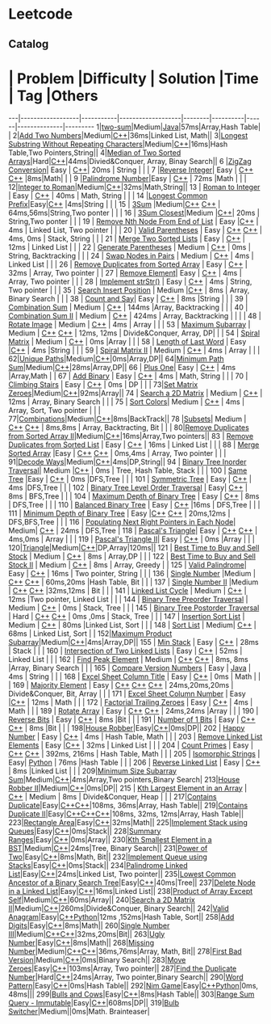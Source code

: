 Leetcode
==========

Catalog
--------
 #  | Problem          |Difficulty | Solution         |Time    | Tag          |Others
 ---|------------------|-----------|-------------------|--------|----------|------|--------------|---------
 1|[two-sum](https://leetcode.com/problems/two-sum/)|Medium|[Java](https://github.com/joshuawong/leetcode/blob/master/leetcode1.cpp)|57ms|Array,Hash Table|              |
 2|[Add Two Numbers](https://leetcode.com/problems/add-two-numbers/)|Medium|[C++](https://github.com/joshuawong/leetcode/blob/master/leetcode2.cpp)|36ms|Linked List, Math||
 3|[Longest Substring Without Repeating Characters](https://leetcode.com/problems/longest-substring-without-repeating-characters/)|Medium|[C++](https://github.com/joshuawong/leetcode/blob/master/leetcode3.cpp)|16ms|Hash Table,Two Pointers,String||
 4|[Median of Two Sorted Arrays](https://leetcode.com/problems/median-of-two-sorted-arrays/)|Hard|[C++](https://github.com/joshuawong/leetcode/blob/master/leetcode4.cpp)|44ms|Divied&Conquer, Array, Binay Search||
 6  |[ZigZag Conversion](https://leetcode.com/problems/zigzag-conversion/)| Easy | [C++](https://github.com/joshuawong/leetcode/blob/master/leetcode6.cpp)| 20ms       |  String        |      |              |
 7  |[Reverse Integer](https://leetcode.com/problems/reverse-integer/)| Easy | [C++](https://github.com/joshuawong/leetcode/blob/master/leetcode7.cpp) [C++](https://github.com/joshuawong/leetcode/blob/master/leetcode7v2.cpp) |8ms|Math|      |              |
 9  |[Palindrome Number](https://leetcode.com/problems/palindrome-number/)|Easy           | [C++](https://github.com/joshuawong/leetcode/blob/master/leetcode9.cpp)                  | 72ms       |Math          |      |              |
 12|[Integer to Roman](https://leetcode.com/problems/integer-to-roman/)|Medium|[C++](https://github.com/joshuawong/leetcode/blob/master/leetcode12.cpp)|32ms|Math,String||
13  | [Roman to Integer](https://leetcode.com/problems/roman-to-integer/)                 | Easy          |  [C++](https://github.com/joshuawong/leetcode/blob/master/leetcode13.cpp)                 | 40ms | Math, String         |      |              |
14  |[Longest Common Prefix](https://leetcode.com/problems/longest-common-prefix/)|Easy|[C++](https://github.com/joshuawong/leetcode/blob/master/leetcode14.cpp)                   |4ms|String          |      |              |
15  | [3Sum](https://leetcode.com/problems/3sum/)                 |Medium|[C++](https://github.com/joshuawong/leetcode/blob/master/leetcode15.cpp) [C++](https://github.com/joshuawong/leetcode/blob/master/leetcode15v2.cpp) | 64ms,56ms|String,Two ponter          |      |              |
16  | [3Sum Closest](https://leetcode.com/problems/3sum-closest/)|Medium |[C++](https://github.com/joshuawong/leetcode/blob/master/leetcode16.cpp)| 20ms       |   String,Two ponter          |      |              |
19  | [Remove Nth Node From End of List](https://leetcode.com/problems/remove-nth-node-from-end-of-list/) |   Easy        |[C++](https://github.com/joshuawong/leetcode/blob/master/leetcode19.cpp)                   |  4ms      |   Linked List, Two pointer       |      |              |
20  |  [Valid Parentheses](https://leetcode.com/problems/valid-parentheses/) |   Easy        | [C++](https://github.com/joshuawong/leetcode/blob/master/leetcode20.cpp) [C++](https://github.com/joshuawong/leetcode/blob/master/leetcode20v2.cpp)                  |  4ms, 0ms      |   Stack, String       |      |              |
21  |  [Merge Two Sorted Lists](https://leetcode.com/problems/merge-two-sorted-lists/) | Easy          |  [C++](https://github.com/joshuawong/leetcode/blob/master/leetcode21.cpp)                 |   12ms     |  Linked List        |      |              |
22  |  [Generate Parentheses](https://leetcode.com/problems/generate-parentheses/)  | Medium  | [C++](https://github.com/joshuawong/leetcode/blob/master/leetcode22.cpp)    |  0ms      |   String, Backtracking       |      |              |
24  | [Swap Nodes in Pairs](https://leetcode.com/problems/swap-nodes-in-pairs/)     | Medium          |   [C++](https://github.com/joshuawong/leetcode/blob/master/leetcode24.cpp)                |    4ms    |    Linked List        |      |              |
26  | [Remove Duplicates from Sorted Array](https://leetcode.com/problems/remove-duplicates-from-sorted-array/)           | Easy                  | [C++](https://github.com/joshuawong/leetcode/blob/master/leetcode26.cpp)       |     32ms     |  Array, Two pointer    |              |
27  |   [Remove Element](https://leetcode.com/problems/remove-element/)| Easy          |  [C++](https://github.com/joshuawong/leetcode/blob/master/leetcode27.cpp)                 |  4ms      | Array, Two pointer         |      |              |
28  |     [Implement strStr()](https://leetcode.com/problems/implement-strstr/)             |  Easy         | [C++](https://github.com/joshuawong/leetcode/blob/master/leetcode28.cpp)                  |   4ms     |    String, Two pointer      |      |              |
35  | [Search Insert Position](https://leetcode.com/problems/search-insert-position/) | Medium |[C++](https://github.com/joshuawong/leetcode/blob/master/leetcode35.cpp)        |   8ms     |  Array, Binary Search  |      |              |
38  | [Count and Say](https://leetcode.com/problems/count-and-say/)|  Easy     |  [C++](https://github.com/joshuawong/leetcode/blob/master/leetcode38.cpp)      |   8ms     |String          |      |              |
39  | [Combination Sum]()  |      Medium     |  [C++](https://github.com/joshuawong/leetcode/blob/master/leetcode39.cpp)                 |    144ms    |Array, Backtracking          |      |              |
40  |  [Combination Sum II]()      |    Medium       | [C++](https://github.com/joshuawong/leetcode/blob/master/leetcode40.cpp)          |      424ms             |  Array, Backtracking         |          |      |              |
48  |    [Rotate Image](https://leetcode.com/problems/rotate-image/)              |   Medium        |  [C++](https://github.com/joshuawong/leetcode/blob/master/leetcode48.cpp)          |   4ms     |   Array       |      |              |
53  |  [Maximum Subarray](https://leetcode.com/problems/maximum-subarray/)  | Medium          | [C++](https://github.com/joshuawong/leetcode/blob/master/leetcode53.cpp) [C++](https://github.com/joshuawong/leetcode/blob/master/leetcode53v2.cpp)    | 12ms, 12ms      | Divide&Conquer, Array, DP|      |              |
54  |  [Spiral Matrix](https://leetcode.com/problems/spiral-matrix/)  |   Medium        | [C++](https://github.com/joshuawong/leetcode/blob/master/leetcode54.cpp)                  |    0ms    |Array          |      |              |
58  |   [Length of Last Word](https://leetcode.com/problems/length-of-last-word/)               |   Easy        |[C++](https://github.com/joshuawong/leetcode/blob/master/leetcode58.cpp)    |    4ms    |String          |      |              |
59  | [Spiral Matrix II](https://leetcode.com/problems/spiral-matrix-ii/)                 |  Medium         |   [C++](https://github.com/joshuawong/leetcode/blob/master/leetcode59.cpp)                |   4ms     |     Array     |      |              |
62|[Unique Paths](https://leetcode.com/problems/unique-paths/)|Medium|[C++](https://github.com/joshuawong/leetcode/blob/master/leetcode62.cpp)|0ms|Array,DP||
64|[Minimum Path Sum](https://leetcode.com/problems/minimum-path-sum/)|Medium|[C++](https://github.com/joshuawong/leetcode/blob/master/leetcode64.cpp)|28ms|Array,DP||
66  |   [Plus One](https://leetcode.com/problems/plus-one/)|  Easy   | [C++](https://github.com/joshuawong/leetcode/blob/master/leetcode66.cpp)       |  4ms        |Array,Math      |              |
67  |  [Add Binary](https://leetcode.com/problems/add-binary/)                |   Easy        |    [C++](https://github.com/joshuawong/leetcode/blob/master/leetcode67.cpp)               | 4ms       | Math, String         |      |              |
70  | [Climbing Stairs](https://leetcode.com/problems/climbing-stairs/) | Easy          |   [C++](https://github.com/joshuawong/leetcode/blob/master/leetcode70.cpp)                | 0ms       |  DP        |      |              |
73|[Set Matrix Zeroes](https://leetcode.com/problems/set-matrix-zeroes/)|Medium|[C++](https://github.com/joshuawong/leetcode/blob/master/leetcode73.cpp)|92ms|Array||
74  | [Search a 2D Matrix](https://leetcode.com/problems/search-a-2d-matrix/) | Medium          | [C++](https://github.com/joshuawong/leetcode/blob/master/leetcode75.cpp)  |  12ms      |  Array, Binary Search        |      |              |
75  | [Sort Colors](https://leetcode.com/problems/sort-colors/)|   Medium        |  [C++](https://github.com/joshuawong/leetcode/blob/master/leetcode75.cpp)                 |  4ms      | Array, Sort, Two pointer         |      |              |
77|[Combinations](https://leetcode.com/problems/combinations/)|Medium|[C++](https://github.com/joshuawong/leetcode/blob/master/leetcode77.cpp)|8ms|BackTrack||
78  |[Subsets](https://leetcode.com/problems/subsets/)|  Medium         | [C++](https://github.com/joshuawong/leetcode/blob/master/leetcode78.cpp) [C++](https://github.com/joshuawong/leetcode/blob/master/leetcode78v2.cpp)                  |  8ms,8ms      |  Array, Backtracting, Bit        |      |              |
80|[Remove Duplicates from Sorted Array II](https://leetcode.com/problems/remove-duplicates-from-sorted-array-ii/)|Medium|[C++](https://github.com/joshuawong/leetcode/blob/master/leetcode80.cpp)|16ms|Array,Two pointers||
83  | [Remove Duplicates from Sorted List](https://leetcode.com/problems/remove-duplicates-from-sorted-list/) | Easy          |  [C++](https://github.com/joshuawong/leetcode/blob/master/leetcode83.cpp)                 |    16ms    | Linked List         |      |              |
88  | [Merge Sorted Array](https://leetcode.com/problems/merge-sorted-array/) |Easy | [C++](https://github.com/joshuawong/leetcode/blob/master/leetcode88.cpp) [C++](https://github.com/joshuawong/leetcode/blob/master/leetcode88v2.cpp)                  |  0ms,4ms      | Array, Two pointer         |      |              |
91|[Decode Ways](https://leetcode.com/problems/decode-ways/)|Medium|[C++](https://github.com/joshuawong/leetcode/blob/master/leetcode91.cpp)|4ms|DP,String||
94  | [Binary Tree Inorder Traversal](https://leetcode.com/problems/binary-tree-inorder-traversal/)|  Medium         |[C++](https://github.com/joshuawong/leetcode/blob/master/leetcode94.cpp)                   |   0ms     |  Tree, Hash Table, Stack        |      |              |
100 |  [Same Tree](https://leetcode.com/problems/same-tree/)                |Easy | [C++](https://github.com/joshuawong/leetcode/blob/master/leetcode100.cpp) | 0ms |DFS,Tree          |      |              |
101 |  [Symmetric Tree](https://leetcode.com/problems/symmetric-tree/)                | Easy | [C++](https://github.com/joshuawong/leetcode/blob/master/leetcode101.cpp)                  |  4ms      |DFS,Tree           |      |              |
102 | [Binary Tree Level Order Traversal](https://leetcode.com/problems/binary-tree-level-order-traversal/)                 |            Easy|   [C++](https://github.com/joshuawong/leetcode/blob/master/leetcode102.cpp)               |  8ms      | BFS,Tree             |      |              |
104 |  [Maximum Depth of Binary Tree](https://leetcode.com/problems/maximum-depth-of-binary-tree/)                | Easy         |      [C++](https://github.com/joshuawong/leetcode/blob/master/leetcode104.cpp) | 8ms       | DFS,Tree           |      |              |
110 |  [Balanced Binary Tree](https://leetcode.com/problems/balanced-binary-tree/)                | Easy          | [C++](https://github.com/joshuawong/leetcode/blob/master/leetcode110.cpp)                  |16ms        |  DFS,Tree          |      |              |
111 | [Minimum Depth of Binary Tree](https://leetcode.com/problems/minimum-depth-of-binary-tree/) | Easy          |[C++](https://github.com/joshuawong/leetcode/blob/master/leetcode111.cpp) [C++](https://github.com/joshuawong/leetcode/blob/master/leetcode111v2.cpp)                   | 20ms,12ms       |  DFS,BFS,Tree        |      |              |
116 | [Populating Next Right Pointers in Each Node](https://leetcode.com/problems/populating-next-right-pointers-in-each-node/)|            Medium|        [C++](https://github.com/joshuawong/leetcode/blob/master/leetcode116.cpp)          |  24ms    |  DFS,Tree               |
118 | [Pascal's Triangle](https://leetcode.com/problems/pascals-triangle/)| Easy          | [C++](https://github.com/joshuawong/leetcode/blob/master/leetcode118.cpp) [C++](https://github.com/joshuawong/leetcode/blob/master/leetcode118v2.cpp)                  | 4ms,0ms       |  Array        |      |              |
119 | [Pascal's Triangle II](https://leetcode.com/problems/pascals-triangle-ii/)| Easy  |  [C++](https://github.com/joshuawong/leetcode/blob/master/leetcode119.cpp)                 |   0ms     |Array          |      |              |
120|[Triangle](https://leetcode.com/problems/triangle/)|Medium|[C++](https://github.com/joshuawong/leetcode/blob/master/leetcode120.cpp)|DP,Array|120ms||
121 | [Best Time to Buy and Sell Stock](https://leetcode.com/problems/best-time-to-buy-and-sell-stock/) | Medium          | [C++](https://github.com/joshuawong/leetcode/blob/master/leetcode122.cpp)                  |    8ms    |   Array,DP       |      |              |
122 | [Best Time to Buy and Sell Stock II](https://leetcode.com/problems/best-time-to-buy-and-sell-stock-ii/) |   Medium                 | [C++](https://github.com/joshuawong/leetcode/blob/master/leetcode123.cpp    )   |  8ms        | Array, Greedy     |              |
125 | [Valid Palindrome](https://leetcode.com/problems/valid-palindrome/)| Easy          |  [C++](https://github.com/joshuawong/leetcode/blob/master/leetcode125.cpp)                 | 16ms       |   Two pointer, String       |      |              |
136 |   [Single Number](https://leetcode.com/problems/single-number/)               |Medium           | [C++](https://github.com/joshuawong/leetcode/blob/master/leetcode136.cpp) [C++](https://github.com/joshuawong/leetcode/blob/master/leetcode136v2.cpp)                  |  60ms,20ms      |Hash Table, Bit          |      |              |
137 | [Single Number II](https://leetcode.com/problems/single-number-ii/) |Medium           | [C++](https://github.com/joshuawong/leetcode/blob/master/leetcode137.cpp)  [C++](https://github.com/joshuawong/leetcode/blob/master/leetcode137v2.cpp)                 |32ms,12ms        |   Bit       |      |              |
141 |  [Linked List Cycle](https://leetcode.com/problems/linked-list-cycle/)   |   Medium        | [C++](https://github.com/joshuawong/leetcode/blob/master/leetcode141.cpp)                  |  12ms      |Two pointer, Linked List          |      |              |
144 |   [Binary Tree Preorder Traversal](https://leetcode.com/problems/binary-tree-preorder-traversal/)    |    Medium       | [C++](https://github.com/joshuawong/leetcode/blob/master/leetcode144.cpp)                  |    0ms    | Stack, Tree         |      |              |
145 | [Binary Tree Postorder Traversal](https://leetcode.com/problems/binary-tree-postorder-traversal/)                 |    Hard       |      [C++](https://github.com/joshuawong/leetcode/blob/master/leetcode145.cpp)    [C++](https://github.com/joshuawong/leetcode/blob/master/leetcode145v2.cpp)         |   0ms ,0ms    |   Stack, Tree              |      |              |
147 |  [Insertion Sort List](https://leetcode.com/problems/insertion-sort-list/)      |        Medium   |    [C++](https://github.com/joshuawong/leetcode/blob/master/leetcode147.cpp)               |  80ms      |Linked List, Sort          |      |              |
148 |   [Sort List](https://leetcode.com/problems/sort-list/)  |           Medium|                   [C++](https://github.com/joshuawong/leetcode/blob/master/leetcode148.cpp)       |   68ms       |   Linked List, Sort       |              |
152|[Maximum Product Subarray](https://leetcode.com/problems/maximum-product-subarray/)|Medium|[C++](https://github.com/joshuawong/leetcode/blob/master/leetcode152.cpp)|4ms|Array,DP||
155 |  [Min Stack](https://leetcode.com/problems/min-stack/)  |     Easy      | [C++](https://github.com/joshuawong/leetcode/blob/master/leetcode155.cpp)                  | 28ms       |  Stack        |      |              |
160 |  [Intersection of Two Linked Lists](https://leetcode.com/problems/intersection-of-two-linked-lists/)  |  Easy         |  [C++](https://github.com/joshuawong/leetcode/blob/master/leetcode160.cpp)                 | 52ms       |   Linked List       |      |              |
162 | [Find Peak Element](https://leetcode.com/problems/find-peak-element/) | Medium          | [C++](https://github.com/joshuawong/leetcode/blob/master/leetcode162.cpp)   [C++](https://github.com/joshuawong/leetcode/blob/master/leetcode162v2.cpp)                |  8ms, 8ms      |Array, Binary Search          |      |              |
165 |   [Compare Version Numbers](https://leetcode.com/problems/compare-version-numbers/)     |   Easy        | [Java](https://github.com/joshuawong/leetcode/blob/master/leetcode165.java)    |    4ms    |  String        |      |              |
168 |  [Excel Sheet Column Title](https://leetcode.com/problems/excel-sheet-column-title/)                |  Easy   | [C++](https://github.com/joshuawong/leetcode/blob/master/leetcode168.cpp)                  |    0ms    |  Math        |      |              |
169 | [Majority Element](https://leetcode.com/problems/majority-element/)  | Easy          | [C++](https://github.com/joshuawong/leetcode/blob/master/leetcode169.cpp)               [C++](https://github.com/joshuawong/leetcode/blob/master/leetcode169v2.cpp) [C++](https://github.com/joshuawong/leetcode/blob/master/leetcode169v3.cpp)   | 24ms,20ms,20ms       |   Divide&Conquer, Bit, Array       |      |              |
171 |        [Excel Sheet Column Number](https://leetcode.com/problems/excel-sheet-column-number/)          |   Easy        |[C++](https://github.com/joshuawong/leetcode/blob/master/leetcode171.cpp)                   | 12ms       | Math         |      |              |
172 |  [Factorial Trailing Zeroes](https://leetcode.com/problems/factorial-trailing-zeroes/)    |       Easy    | [C++](https://github.com/joshuawong/leetcode/blob/master/leetcode172.cpp)                  |     4ms   |   Math       |      |              |
189 | [Rotate Array](https://leetcode.com/problems/rotate-array/)      |       Easy    | [C++](https://github.com/joshuawong/leetcode/blob/master/leetcode189.cpp) [C++](https://github.com/joshuawong/leetcode/blob/master/leetcode189v2.cpp)                  | 24ms,24ms       |Array          |      |              |
190 |  [Reverse Bits](https://leetcode.com/problems/reverse-bits/)  |    Easy       |  [C++](https://github.com/joshuawong/leetcode/blob/master/leetcode190.cpp)                 |  8ms      |Bit          |      |              |
191 |  [Number of 1 Bits](https://leetcode.com/problems/number-of-1-bits/)     |        Easy   |  [C++](https://github.com/joshuawong/leetcode/blob/master/leetcode191.cpp) [C++](https://github.com/joshuawong/leetcode/blob/master/leetcode190v2.cpp)                 |   8ms     |Bit          |      |              |
198|[House Robber](https://leetcode.com/problems/house-robber/)|Easy|[C++](https://github.com/joshuawong/leetcode/blob/master/leetcode198.cpp)|0ms|DP||
202 |   [Happy Number](https://leetcode.com/problems/happy-number/)               |  Easy         |    [C++](https://github.com/joshuawong/leetcode/blob/master/leetcode202.cpp)               | 4ms       |    Hash Table, Math      |      |              |
203 |  [Remove Linked List Elements](https://leetcode.com/problems/remove-linked-list-elements/)      |   Easy        |[C++](https://github.com/joshuawong/leetcode/blob/master/leetcode203.cpp)                   |     32ms   |  Linked List        |      |              |
204 |   [Count Primes](https://leetcode.com/problems/count-primes/)    |       Easy    | [C++](https://github.com/joshuawong/leetcode/blob/master/leetcode204.cpp) [C++](https://github.com/joshuawong/leetcode/blob/master/leetcode204v2.cpp)                  |   392ms, 216ms     |   Hash Table, Math       |      |              |
205 |  [Isomorphic Strings](https://leetcode.com/problems/isomorphic-strings/)    |           Easy|   [Python](https://github.com/joshuawong/leetcode/blob/master/leetcode205.py)                |   76ms     |Hash Table          |      |              |
206 |    [Reverse Linked List](https://leetcode.com/problems/reverse-linked-list/)   |      Easy     | [C++](https://github.com/joshuawong/leetcode/blob/master/leetcode206.cpp)                  |    8ms    |Linked List          |      |              |
209|[Minimum Size Subarray Sum](https://leetcode.com/problems/minimum-size-subarray-sum/)|Medium|[C++](https://github.com/joshuawong/leetcode/blob/master/leetcode209.cpp)|4ms|Array,Two pointers,Binary Search|
213|[House Robber II](https://leetcode.com/problems/house-robber-ii/)|Medium|[C++](https://github.com/joshuawong/leetcode/blob/master/leetcode213.cpp)|0ms|DP||
215 |  [Kth Largest Element in an Array](https://leetcode.com/problems/kth-largest-element-in-an-array/)   | [C++](https://github.com/joshuawong/leetcode/blob/master/leetcode215.cpp)  |    Medium               |   8ms     |   Divide&Conquer, Heap       |      |              |
217|[Contains Duplicate](https://leetcode.com/problems/contains-duplicate/)|Easy|[C++](https://github.com/joshuawong/leetcode/blob/master/leetcode217.cpp)[C++](https://github.com/joshuawong/leetcode/blob/master/leetcode217v2.cpp)|108ms, 36ms|Array, Hash Table||
219|[Contains Duplicate II](https://leetcode.com/problems/contains-duplicate-ii/)|Easy|[C++](https://github.com/joshuawong/leetcode/blob/master/leetcode219.cpp)[C++](https://github.com/joshuawong/leetcode/blob/master/leetcode219v2.cpp)[C++](https://github.com/joshuawong/leetcode/blob/master/leetcode219v3.cpp)|108ms, 32ms, 12ms|Array, Hash Table||
223|[Rectangle Area](https://leetcode.com/problems/rectangle-area/)|Easy|[C++](https://github.com/joshuawong/leetcode/blob/master/leetcode223.cpp)|32ms|Math||
225|[Implement Stack using Queues](https://leetcode.com/problems/implement-stack-using-queues/)|Easy|[C++](https://github.com/joshuawong/leetcode/blob/master/leetcode225.cpp)|0ms|Stack||
228|[Summary Ranges](https://leetcode.com/problems/summary-ranges/)|Easy|[C++](https://github.com/joshuawong/leetcode/blob/master/leetcode228.cpp)|0ms|Array||
230|[Kth Smallest Element in a BST](https://leetcode.com/problems/kth-smallest-element-in-a-bst/)|Medium|[C++](https://github.com/joshuawong/leetcode/blob/master/leetcode230.cpp)|24ms|Tree, Binary Search||
231|[Power of Two](https://leetcode.com/problems/power-of-two/)|Easy|[C++](https://github.com/joshuawong/leetcode/blob/master/leetcode231.cpp)|8ms|Math, Bit||
232|[Implement Queue using Stacks](https://leetcode.com/problems/implement-queue-using-stacks/)|Easy|[C++](https://github.com/joshuawong/leetcode/blob/master/leetcode232.cpp)|0ms|Stack||
234|[Palindrome Linked List](https://leetcode.com/problems/palindrome-linked-list/)|Easy|[C++](https://github.com/joshuawong/leetcode/blob/master/leetcode234.cpp)|24ms|Linked List, Two pointer||
235|[Lowest Common Ancestor of a Binary Search Tree](https://leetcode.com/problems/lowest-common-ancestor-of-a-binary-search-tree/)|Easy|[C++](https://github.com/joshuawong/leetcode/blob/master/leetcode235.cpp)|40ms|Tree||
237|[Delete Node in a Linked List](https://leetcode.com/problems/delete-node-in-a-linked-list/)|Easy|[C++](https://github.com/joshuawong/leetcode/blob/master/leetcode237.cpp)|16ms|Linked List||
238|[Product of Array Except Self](https://leetcode.com/problems/product-of-array-except-self/)|Medium|[C++](https://github.com/joshuawong/leetcode/blob/master/leetcode238.cpp)|60ms|Array||
240|[Search a 2D Matrix II](https://leetcode.com/problems/search-a-2d-matrix-ii/)|Medium|[C++](https://github.com/joshuawong/leetcode/blob/master/leetcode240.cpp)|260ms|Divide&Conquer, Binary Search||
242|[Valid Anagram](https://leetcode.com/problems/valid-anagram/)|Easy|[C++](https://github.com/joshuawong/leetcode/blob/master/leetcode242.cpp)[Python](https://github.com/joshuawong/leetcode/blob/master/leetcode242.py)|12ms ,152ms|Hash Table, Sort||
258|[Add Digits](https://leetcode.com/problems/add-digits/)|Easy|[C++](https://github.com/joshuawong/leetcode/blob/master/leetcode258.cpp)|8ms|Math||
260|[Single Number III](https://leetcode.com/problems/single-number-iii/)|Medium|[C++](https://github.com/joshuawong/leetcode/blob/master/leetcode260.cpp)[C++](https://github.com/joshuawong/leetcode/blob/master/leetcode260v2.cpp)|32ms,20ms|Bit||
263|[Ugly Number](https://leetcode.com/problems/ugly-number/)|Easy|[C++](https://github.com/joshuawong/leetcode/blob/master/leetcode263.cpp)|8ms|Math||
268|[Missing Number](https://leetcode.com/problems/missing-number/)|Medium|[C++](https://github.com/joshuawong/leetcode/blob/master/leetcode268.cpp)[C++](https://github.com/joshuawong/leetcode/blob/master/leetcode268v2.cpp)|36ms,76ms|Array, Math, Bit||
278|[First Bad Version](https://leetcode.com/problems/first-bad-version/)|Medium|[C++](https://github.com/joshuawong/leetcode/blob/master/leetcode278.cpp)|0ms|Binary Search||
283|[Move Zeroes](https://leetcode.com/problems/move-zeroes/)|Easy|[C++](https://github.com/joshuawong/leetcode/blob/master/leetcode283.cpp)|103ms|Array, Two pointer||
287|[Find the Duplicate Number](https://leetcode.com/problems/find-the-duplicate-number/)|Hard|[C++](https://github.com/joshuawong/leetcode/blob/master/leetcode287.cpp)|24ms|Array, Two pointer,Binary Search||
290|[Word Pattern](https://leetcode.com/problems/word-pattern/)|Easy|[C++](https://github.com/joshuawong/leetcode/blob/master/leetcode290.cpp)|0ms|Hash Table||
292|[Nim Game](https://leetcode.com/problems/nim-game/)|Easy|[C++](https://github.com/joshuawong/leetcode/blob/master/leetcode292.cpp)[Python](https://github.com/joshuawong/leetcode/blob/master/leetcode292.py)|0ms, 48ms|||
299|[Bulls and Cows](https://leetcode.com/problems/bulls-and-cows/)|Easy|[C++](https://github.com/joshuawong/leetcode/blob/master/leetcode299.cpp)|8ms|Hash Table||
303|[Range Sum Query - Immutable](https://leetcode.com/problems/range-sum-query-immutable/)|Easy|[C++](https://github.com/joshuawong/leetcode/blob/master/leetcode303.cpp)|608ms|DP||
319|[Bulb Switcher](https://leetcode.com/problems/bulb-switcher/)|Medium|[](https://github.com/joshuawong/leetcode/blob/master/leetcode319.cpp)|0ms|Math. Brainteaser|
